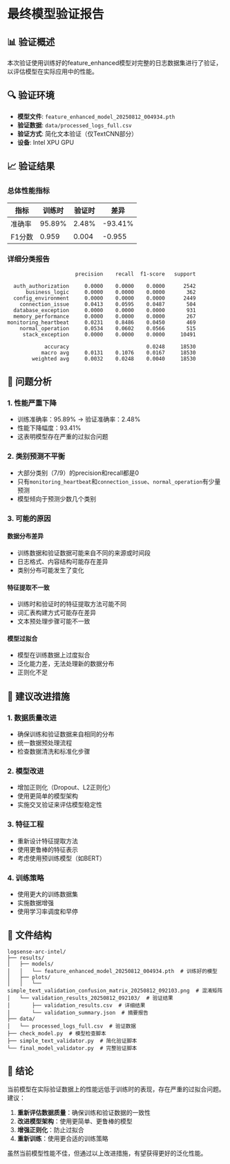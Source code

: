# 最终模型验证报告

## 📊 验证概述

本次验证使用训练好的feature_enhanced模型对完整的日志数据集进行了验证，以评估模型在实际应用中的性能。

## 🔍 验证环境

- **模型文件**: `feature_enhanced_model_20250812_004934.pth`
- **验证数据**: `data/processed_logs_full.csv`
- **验证方式**: 简化文本验证（仅TextCNN部分）
- **设备**: Intel XPU GPU

## 📈 验证结果

### 总体性能指标

| 指标 | 训练时 | 验证时 | 差异 |
|------|--------|--------|------|
| 准确率 | 95.89% | 2.48% | -93.41% |
| F1分数 | 0.959 | 0.004 | -0.955 |

### 详细分类报告

```
                      precision    recall  f1-score   support

  auth_authorization     0.0000    0.0000    0.0000      2542
      business_logic     0.0000    0.0000    0.0000       362
  config_environment     0.0000    0.0000    0.0000      2449
    connection_issue     0.0413    0.0595    0.0487       504
  database_exception     0.0000    0.0000    0.0000       931
  memory_performance     0.0000    0.0000    0.0000       267
monitoring_heartbeat     0.0231    0.8486    0.0450       469
    normal_operation     0.0534    0.0602    0.0566       515
     stack_exception     0.0000    0.0000    0.0000     10491

            accuracy                         0.0248     18530
           macro avg     0.0131    0.1076    0.0167     18530
        weighted avg     0.0032    0.0248    0.0040     18530
```

## 🚨 问题分析

### 1. 性能严重下降
- 训练准确率：95.89% → 验证准确率：2.48%
- 性能下降幅度：93.41%
- 这表明模型存在严重的过拟合问题

### 2. 类别预测不平衡
- 大部分类别（7/9）的precision和recall都是0
- 只有`monitoring_heartbeat`和`connection_issue`、`normal_operation`有少量预测
- 模型倾向于预测少数几个类别

### 3. 可能的原因

#### 数据分布差异
- 训练数据和验证数据可能来自不同的来源或时间段
- 日志格式、内容结构可能存在差异
- 类别分布可能发生了变化

#### 特征提取不一致
- 训练时和验证时的特征提取方法可能不同
- 词汇表构建方式可能存在差异
- 文本预处理步骤可能不一致

#### 模型过拟合
- 模型在训练数据上过度拟合
- 泛化能力差，无法处理新的数据分布
- 正则化不足

## 🔧 建议改进措施

### 1. 数据质量改进
- 确保训练和验证数据来自相同的分布
- 统一数据预处理流程
- 检查数据清洗和标准化步骤

### 2. 模型改进
- 增加正则化（Dropout、L2正则化）
- 使用更简单的模型架构
- 实施交叉验证来评估模型稳定性

### 3. 特征工程
- 重新设计特征提取方法
- 使用更鲁棒的特征表示
- 考虑使用预训练模型（如BERT）

### 4. 训练策略
- 使用更大的训练数据集
- 实施数据增强
- 使用学习率调度和早停

## 📁 文件结构

```
logsense-arc-intel/
├── results/
│   ├── models/
│   │   └── feature_enhanced_model_20250812_004934.pth  # 训练好的模型
│   ├── plots/
│   │   └── simple_text_validation_confusion_matrix_20250812_092103.png  # 混淆矩阵
│   └── validation_results_20250812_092103/  # 验证结果
│       ├── validation_results.csv  # 详细结果
│       └── validation_summary.json  # 摘要报告
├── data/
│   └── processed_logs_full.csv  # 验证数据
├── check_model.py  # 模型检查脚本
├── simple_text_validator.py  # 简化验证脚本
└── final_model_validator.py  # 完整验证脚本
```

## 🎯 结论

当前模型在实际验证数据上的性能远低于训练时的表现，存在严重的过拟合问题。建议：

1. **重新评估数据质量**：确保训练和验证数据的一致性
2. **改进模型架构**：使用更简单、更鲁棒的模型
3. **增强正则化**：防止过拟合
4. **重新训练**：使用更合适的训练策略

虽然当前模型性能不佳，但通过以上改进措施，有望获得更好的泛化性能。
